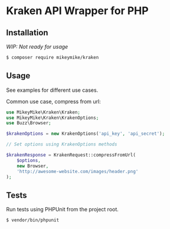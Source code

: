 # Kraken API Wrapper for PHP

## Installation

_WIP: Not ready for usage_

```sh
$ composer require mikeymike/kraken
```

## Usage

See examples for different use cases. 

Common use case, compress from url: 
```php
use MikeyMike\Kraken\Kraken;
use MikeyMike\Kraken\KrakenOptions;
use Buzz\Browser;

$krakenOptions = new KrakenOptions('api_key', 'api_secret');

// Set options using KrakenOptions methods

$krakenResponse = KrakenRequest::compressFromUrl(
    $options,
    new Browser,
    'http://awesome-website.com/images/header.png'
);
```

## Tests

Run tests using PHPUnit from the project root.

```sh
$ vendor/bin/phpunit
```
